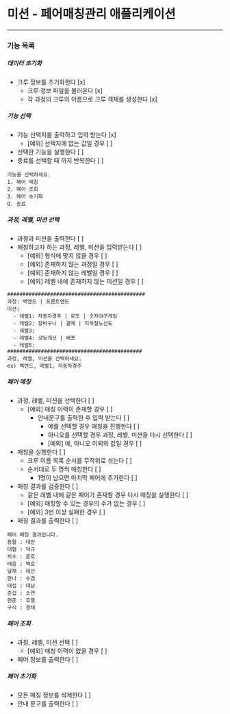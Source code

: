 # 미션 - 페어매칭관리 애플리케이션

---
### 기능 목록

##### 데이터 초기화
- 크루 정보를 초기화한다 [x]
    - 크루 정보 파일을 불러온다 [x]
    - 각 과정의 크루의 이름으로 크루 객체를 생성한다 [x]

##### 기능 선택
- 기능 선택지를 출력하고 입력 받는다 [x]
    - [예외] 선택지에 없는 값일 경우 [ ]
- 선택한 기능을 실행한다 [ ]
- 종료를 선택할 때 까지 반복한다 [ ]
```
기능을 선택하세요.
1. 페어 매칭
2. 페어 조회
3. 페어 초기화
Q. 종료
```

##### 과정, 레벨, 미션 선택
- 과정과 미션을 출력한다 [ ]
- 매칭하고자 하는 과정, 레벨, 미션을 입력받는다 [ ]
    - [예외] 형식에 맞지 않을 경우 [ ]
    - [예외] 존재하지 않는 과정일 경우 [ ]
    - [예외] 존재하지 않는 레벨일 경우 [ ]
    - [예외] 레벨 내에 존재하지 않는 미션일 경우 [ ]
```
#############################################
과정: 백엔드 | 프론트엔드
미션:
  - 레벨1: 자동차경주 | 로또 | 숫자야구게임
  - 레벨2: 장바구니 | 결제 | 지하철노선도
  - 레벨3: 
  - 레벨4: 성능개선 | 배포
  - 레벨5: 
############################################
과정, 레벨, 미션을 선택하세요.
ex) 백엔드, 레벨1, 자동차경주
```

##### 페어 매칭
- 과정, 레벨, 미션을 선택한다 [ ]
    - [예외] 매칭 이력이 존재할 경우 [ ]
        - 안내문구를 출력한 후 입력 받는다 [ ]
            - 예를 선택할 경우 매칭을 진행한다 [ ]
            - 아니오를 선택할 경우 과정, 레벨, 미션을 다시 선택한다 [ ]
            - [예외] 예, 아니오 이외의 값일 경우 [ ]
- 매칭을 실행한다 [ ]
    - 크루 이름 목록 순서를 무작위로 섞는다 [ ]
    - 순서대로 두 명씩 매칭한다 [ ]
        - 1명이 남으면 마지막 페어에 추가한다 [ ]
- 매칭 결과를 검증한다 [ ]
   - 같은 레벨 내에 같은 페어가 존재할 경우 다시 매칭을 실행한다 [ ]
   - [예외] 매칭할 수 있는 경우의 수가 없는 경우 [ ]
   - [예외] 3번 이상 실패한 경우 [ ]
- 매칭 결과를 출력한다 [ ]
```
페어 매칭 결과입니다.
용팔 : 대만
대협 : 덕규
치수 : 준호
태웅 : 백호
달재 : 태산
한나 : 수겸
태섭 : 대남
준섭 : 소연
현준 : 호열
구식 : 경태
```

##### 페어 조회
- 과정, 레벨, 미션 선택 [ ]
    - [예외] 매칭 이력이 없을 경우 [ ]
- 페어 정보를 출력한다 [ ]

##### 페어 초기화
- 모든 매칭 정보를 삭제한다 [ ]
- 안내 문구를 출력한다 [ ]